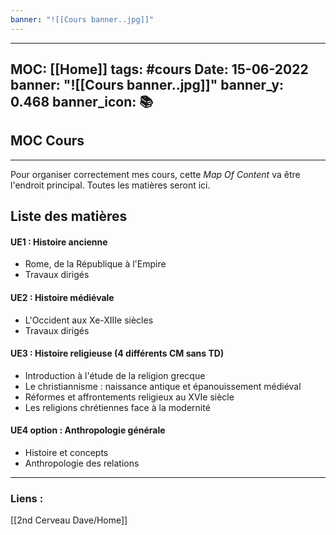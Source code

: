 ```yaml
---
banner: "![[Cours banner..jpg]]"
---
```

---
MOC: [[Home]]
tags: #cours
Date: 15-06-2022
banner: "![[Cours banner..jpg]]"
banner_y: 0.468
banner_icon: 📚
---

## MOC Cours

---

Pour organiser correctement mes cours, cette *Map Of Content* va être l'endroit principal. Toutes les matières seront ici.

## Liste des matières


#### UE1 : Histoire ancienne
- Rome, de la République à l'Empire
- Travaux dirigés
#### UE2 : Histoire médiévale
- L'Occident aux Xe-XIIIe siècles
- Travaux dirigés
#### UE3 : Histoire religieuse (4 différents CM sans TD)
- Introduction à l'étude de la religion grecque 
- Le christiannisme : naissance antique et épanouissement médiéval
- Réformes et affrontements religieux au XVIe siècle
- Les religions chrétiennes face à la modernité 
#### UE4 option : Anthropologie générale 
- Histoire et concepts 
- Anthropologie des relations 

---
### Liens :

[[2nd Cerveau Dave/Home]]



